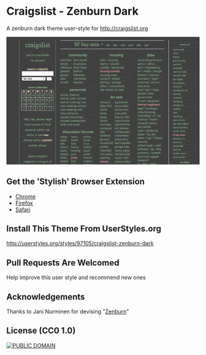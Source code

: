 Craigslist - Zenburn Dark
==
A zenburn dark theme user-style for http://craigslist.org

![](after.png)

Get the 'Stylish' Browser Extension
--
  - [Chrome](https://chrome.google.com/webstore/detail/stylish/fjnbnpbmkenffdnngjfgmeleoegfcffe)
  - [Firefox](https://addons.mozilla.org/en-US/firefox/addon/stylish/)
  - [Safari](http://sobolev.us/stylish/)

Install This Theme From UserStyles.org
--
http://userstyles.org/styles/97105/craigslist-zenburn-dark

Pull Requests Are Welcomed
--
Help improve this user style and recommend new ones

Acknowledgements
--
Thanks to Jani Nurminen for devising "[Zenburn](http://slinky.imukuppi.org/zenburnpage/)"

License (CC0 1.0)
--
[![PUBLIC DOMAIN](http://i.creativecommons.org/p/zero/1.0/80x15.png)](http://creativecommons.org/publicdomain/zero/1.0/)
